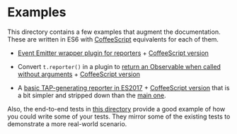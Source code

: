 # Examples

This directory contains a few examples that augment the documentation. These are written in ES6 with [CoffeeScript](http://coffeescript.org) equivalents for each of them.

- [Event Emitter wrapper plugin for reporters](./ee-reporter.js) + [CoffeeScript version](./ee-reporter.coffee)

- Convert `t.reporter()` in a plugin to [return an Observable when called without arguments](./observable-reporter.js) + [CoffeeScript version](./observable-reporter.coffee)

- A [basic TAP-generating reporter in ES2017](./tap-reporter.js) + [CoffeeScript version](./tap-reporter.coffee) that is a bit simpler and stripped down than the [main one](../reporters.md).

Also, the end-to-end tests in [this directory](http://github.com/isiahmeadows/thallium/tree/master/fixtures/large-coffee) provide a good example of how you could write some of your tests. They mirror some of the existing tests to demonstrate a more real-world scenario.
